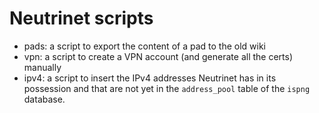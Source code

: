 # Neutrinet scripts

- pads: a script to export the content of a pad to the old wiki
- vpn: a script to create a VPN account (and generate all the certs) manually
- ipv4: a script to insert the IPv4 addresses Neutrinet has in its possession and that are not yet in the `address_pool` table of the `ispng` database. 

